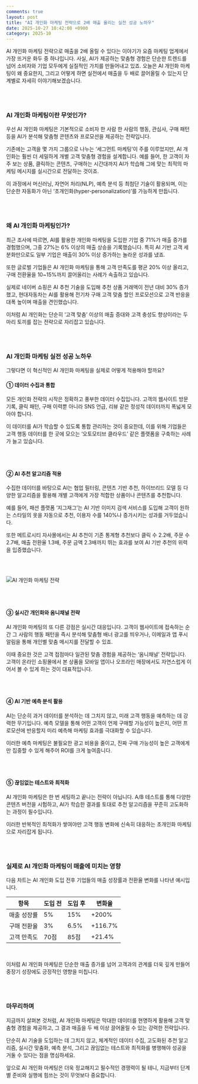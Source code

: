 ```yaml
---
comments: true
layout: post
title: "AI 개인화 마케팅 전략으로 2배 매출 올리는 실전 성공 노하우"
date: 2025-10-27 10:42:08 +0900
category: 2025-10
---
```


AI 개인화 마케팅 전략으로 매출을 2배 올릴 수 있다는 이야기가 요즘 마케팅 업계에서 가장 뜨거운 화두 중 하나입니다. 사실, AI가 제공하는 맞춤형 경험은 단순한 트렌드를 넘어 소비자와 기업 모두에게 실질적인 가치를 만들어내고 있죠. 오늘은 AI 개인화 마케팅이 왜 중요한지, 그리고 어떻게 하면 실전에서 매출을 두 배로 끌어올릴 수 있는지 단계별로 자세히 이야기해보겠습니다.  

<br><br>

### AI 개인화 마케팅이란 무엇인가?  

우선 AI 개인화 마케팅은 기본적으로 소비자 한 사람 한 사람의 행동, 관심사, 구매 패턴 등을 AI가 분석해 맞춤형 콘텐츠와 프로모션을 제공하는 전략입니다.  

기존에는 고객을 몇 가지 그룹으로 나누는 ‘세그먼트 마케팅’이 주를 이루었지만, AI 개인화는 훨씬 더 세밀하게 개별 고객 맞춤형 경험을 설계합니다. 예를 들어, 한 고객이 자주 보는 상품, 클릭하는 콘텐츠, 구매하는 시간대까지 AI가 학습해 그에 맞는 최적의 마케팅 메시지를 실시간으로 전달하는 것이죠.  

이 과정에서 머신러닝, 자연어 처리(NLP), 예측 분석 등 최첨단 기술이 활용되며, 이는 단순한 자동화가 아닌 ‘초개인화(hyper-personalization)’를 가능하게 만듭니다.  

<br><br>

### 왜 AI 개인화 마케팅인가?  

최근 조사에 따르면, AI를 활용한 개인화 마케팅을 도입한 기업 중 71%가 매출 증가를 경험했으며, 그중 27%는 6% 이상의 매출 상승을 기록했습니다. 특히 AI 기반 고객 세분화만으로도 일부 기업은 매출이 30% 이상 증가하는 놀라운 성과를 냈죠.  

또한 글로벌 기업들은 AI 개인화 마케팅을 통해 고객 만족도를 평균 20% 이상 올리고, 구매 전환율을 10~15%까지 끌어올리는 사례가 속출하고 있습니다.  

실제로 네이버 쇼핑은 AI 추천 기술을 도입해 추천 상품 거래액이 전년 대비 30% 증가했고, 현대자동차는 AI를 활용해 전기차 구매 고객 맞춤 할인 프로모션으로 고객 반응을 대폭 높이며 매출을 견인했습니다.  

이처럼 AI 개인화는 단순히 ‘고객 맞춤’ 이상의 매출 증대와 고객 충성도 향상이라는 두 마리 토끼를 잡는 전략으로 자리잡고 있습니다.  

<br><br>

### AI 개인화 마케팅 실전 성공 노하우  

그렇다면 이 혁신적인 AI 개인화 마케팅을 실제로 어떻게 적용해야 할까요?  

#### ① 데이터 수집과 통합  

모든 개인화 전략의 시작은 정확하고 풍부한 데이터 수집입니다. 고객의 웹사이트 방문 기록, 클릭 패턴, 구매 이력뿐 아니라 SNS 언급, 리뷰 같은 정성적 데이터까지 폭넓게 모아야 합니다.  

이 데이터를 AI가 학습할 수 있도록 통합 관리하는 것이 중요한데, 이를 위해 기업들은 고객 행동 데이터를 한 곳에 모으는 ‘오토모티브 클라우드’ 같은 플랫폼을 구축하는 사례가 늘고 있습니다.  

<br><br>

#### ② AI 추천 알고리즘 적용  

수집한 데이터를 바탕으로 AI는 협업 필터링, 콘텐츠 기반 추천, 하이브리드 모델 등 다양한 알고리즘을 활용해 개별 고객에게 가장 적합한 상품이나 콘텐츠를 추천합니다.  

예를 들어, 패션 플랫폼 ‘지그재그’는 AI 기반 이미지 검색 서비스를 도입해 고객이 원하는 스타일의 옷을 자동으로 추천, 이용자 수를 140%나 증가시키는 성과를 거두었습니다.  

또한 메트로시티 자사몰에서는 AI 추천이 기존 통계형 추천보다 클릭 수 2.2배, 주문 수 2.7배, 매출 전환율 1.3배, 주문 금액 2.3배까지 뛰는 효과를 보여 AI 기반 추천의 위력을 입증했습니다.  

<br><br>

![AI 개인화 마케팅 전략](https://images.unsplash.com/photo-1697577418970-95d99b5a55cf?crop=entropy&cs=tinysrgb&fit=max&fm=jpg&ixid=M3w4MTk5NDN8MHwxfHNlYXJjaHwxfHxBSXxlbnwwfHx8fDE3NjE1MjkzMDF8MA&ixlib=rb-4.1.0&q=80&w=400)  

<br><br>

#### ③ 실시간 개인화와 옴니채널 전략  

AI 개인화 마케팅의 또 다른 강점은 실시간 대응입니다. 고객이 웹사이트에 접속하는 순간 그 사람의 행동 패턴을 즉시 분석해 맞춤형 배너 광고를 띄우거나, 이메일과 앱 푸시 알림을 통해 개인별 맞춤 메시지를 전달할 수 있죠.  

이때 중요한 것은 고객 접점마다 일관된 맞춤 경험을 제공하는 ‘옴니채널’ 전략입니다. 고객이 온라인 쇼핑몰에서 본 상품을 모바일 앱이나 오프라인 매장에서도 자연스럽게 이어서 볼 수 있게 하는 것이 대표적입니다.  

<br><br>

#### ④ AI 기반 예측 분석 활용  

AI는 단순히 과거 데이터를 분석하는 데 그치지 않고, 미래 고객 행동을 예측하는 데 강력한 무기입니다. 예측 모델을 통해 어떤 고객이 언제 구매할 가능성이 높은지, 어떤 프로모션에 반응할지 미리 예측해 마케팅 효과를 극대화할 수 있습니다.  

이러한 예측 마케팅은 불필요한 광고 비용을 줄이고, 진짜 구매 가능성이 높은 고객에게만 집중할 수 있게 해주어 ROI를 크게 높여줍니다.  

<br><br>

#### ⑤ 끊임없는 테스트와 최적화  

AI 개인화 마케팅은 한 번 세팅하고 끝나는 전략이 아닙니다. A/B 테스트를 통해 다양한 콘텐츠 버전을 시험하고, AI가 학습한 결과를 토대로 추천 알고리즘을 꾸준히 고도화하는 과정이 필수입니다.  

이러한 반복적인 최적화가 쌓여야만 고객 행동 변화에 신속히 대응하는 초개인화 마케팅으로 자리잡게 됩니다.  

<br><br>

### 실제로 AI 개인화 마케팅이 매출에 미치는 영향  

다음 차트는 AI 개인화 도입 전후 기업들의 매출 성장률과 전환율 변화를 나타낸 예시입니다.  

| 항목          | 도입 전    | 도입 후       | 변화율       |
|--------------|------------|--------------|-------------|
| 매출 성장률   | 5%         | 15%          | +200%       |
| 구매 전환율   | 3%         | 6.5%         | +116.7%     |
| 고객 만족도   | 70점       | 85점         | +21.4%      |

<br>

이처럼 AI 개인화 마케팅은 단순한 매출 증가를 넘어 고객과의 관계를 더욱 깊게 만들어 중장기 성장에도 긍정적인 영향을 미칩니다.  

<br><br>

### 마무리하며  

지금까지 살펴본 것처럼, AI 개인화 마케팅은 막대한 데이터를 현명하게 활용해 고객 맞춤형 경험을 제공하고, 그 결과 매출을 두 배 이상 끌어올릴 수 있는 강력한 전략입니다.  

단순히 AI 기술을 도입하는 데 그치지 않고, 체계적인 데이터 수집, 고도화된 추천 알고리즘, 실시간 맞춤화, 예측 분석, 그리고 끊임없는 테스트와 최적화를 병행해야 성공을 거둘 수 있다는 점을 명심하세요.  

앞으로 AI 개인화 마케팅은 더욱 정교해지고 필수적인 경쟁력이 될 테니, 지금부터 단계별 준비와 실행에 힘쓰는 것이 무엇보다 중요합니다.  

<br><br>